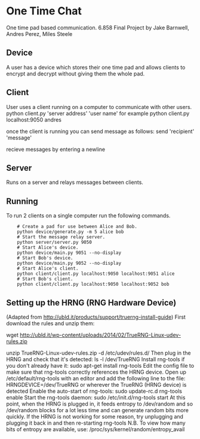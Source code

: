 # One Time Chat
One time pad based communication.
6.858 Final Project by Jake Barnwell, Andres Perez, Miles Steele

## Device
A user has a device which stores their one time pad and allows
clients to encrypt and decrypt without giving them the whole pad.

## Client
User uses a client running on a computer to communicate with other users.
python client.py 'server address' 'user name'
for example
python client.py localhost:9050 andres

once the client is running you can send message as follows:
send 'recipient' 'message'

recieve messages by entering a newline

## Server
Runs on a server and relays messages between clients.

## Running
To run 2 clients on a single computer run the following commands.

```
    # Create a pad for use between Alice and Bob.
    python device/generate.py -m 5 alice bob
    # Start the message relay server.
    python server/server.py 9050
    # Start Alice's device.
    python device/main.py 9051 --no-display
    # Start Bob's device.
    python device/main.py 9052 --no-display
    # Start Alice's client.
    python client/client.py localhost:9050 localhost:9051 alice
    # Start Bob's client.
    python client/client.py localhost:9050 localhost:9052 bob
```

## Setting up the HRNG (RNG Hardware Device)
(Adapted from http://ubld.it/products/support/truerng-install-guide)
First download the rules and unzip them:

wget http://ubld.it/wp-content/uploads/2014/02/TrueRNG-Linux-udev-rules.zip

unzip TrueRNG-Linux-udev-rules.zip -d /etc/udev/rules.d/
Then plug in the HRNG and check that it's detected:
ls -l /dev/TrueRNG
Install rng-tools if you don't already have it:
sudo apt-get install rng-tools
Edit the config file to make sure that rng-tools correctly references
the HRNG device. Open up /etc/default/rng-tools with an editor and
add the following line to the file:
HRNGDEVICE=/dev/TrueRNG
or wherever the TrueRNG (HRNG device) is detected
Enable the auto-start of rng-tools:
sudo update-rc.d rng-tools enable
Start the rng-tools daemon:
sudo /etc/init.d/rng-tools start
At this point, when the HRNG is plugged in, it feeds entropy to 
/dev/random and so /dev/random blocks for a lot less time and
can generate random bits more quickly.
If the HRNG is not working for some reason, try unplugging and
plugging it back in and then re-starting rng-tools
N.B. To view how many bits of entropy are available, use:
/proc/sys/kernel/random/entropy_avail
